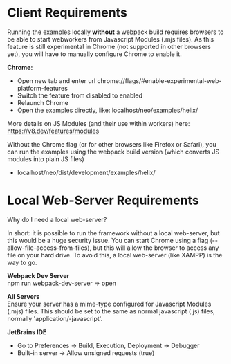 # Client Requirements

Running the examples locally **without** a webpack build requires browsers to be able to start webworkers from
Javascript Modules (.mjs files). As this feature is still experimental in Chrome (not supported in other browsers yet),
you will have to manually configure Chrome to enable it.

**Chrome:**
- Open new tab and enter url chrome://flags/#enable-experimental-web-platform-features
- Switch the feature from disabled to enabled
- Relaunch Chrome
- Open the examples directly, like: localhost/neo/examples/helix/

More details on JS Modules (and their use within workers) here:
https://v8.dev/features/modules

Without the Chrome flag (or for other browsers like Firefox or Safari), you can run the examples using the webpack build
version (which converts JS modules into plain JS files)
- localhost/neo/dist/development/examples/helix/

# Local Web-Server Requirements

Why do I need a local web-server?

In short: it is possible to run the framework without a local web-server, but this would be a huge security issue.
You can start Chrome using a flag (--allow-file-access-from-files), but this will allow the browser to access any
file on your hard drive. To avoid this, a local web-server (like XAMPP) is the way to go.

**Webpack Dev Server**  
npm run webpack-dev-server => open

**All Servers**  
Ensure your server has a mime-type configured for Javascript Modules (.mjs) files. This should be set to the same as normal javascript (.js) files, normally 'application/-javascript'.

**JetBrains IDE**
- Go to Preferences -> Build, Execution, Deployment -> Debugger
- Built-in server -> Allow unsigned requests (true)

